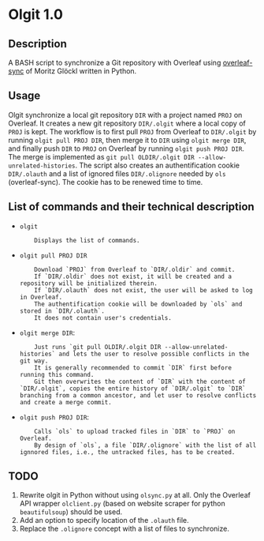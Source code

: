 # Olgit 1.0

## Description

A BASH script to synchronize a Git repository with Overleaf using [overleaf-sync](https://github.com/moritzgloeckl/overleaf-sync) of Moritz Glöckl written in Python.

## Usage

Olgit synchronize a local git repository `DIR` with a project named `PROJ` on Overleaf.
It creates a new git repository `DIR/.olgit` where a local copy of `PROJ` is kept.
The workflow is to first pull `PROJ` from Overleaf to `DIR/.olgit` by running `olgit pull PROJ DIR`, then merge it to `DIR` using `olgit merge DIR`, and finally push `DIR` to `PROJ` on Overleaf by running `olgit push PROJ DIR`.
The merge is implemented as `git pull OLDIR/.olgit DIR --allow-unrelated-histories`.
The script also creates an authentification cookie `DIR/.olauth` and a list of ignored files `DIR/.olignore` needed by `ols` (overleaf-sync).
The cookie has to be renewed time to time.

## List of commands and their technical description

* `olgit`
   
          Displays the list of commands.
* `olgit pull PROJ DIR`

          Download `PROJ` from Overleaf to `DIR/.oldir` and commit.
          If `DIR/.oldir` does not exist, it will be created and a repository will be initialized therein.
          If `DIR/.olauth` does not exist, the user will be asked to log in Overleaf.
          The authentification cookie will be downloaded by `ols` and stored in `DIR/.olauth`.
          It does not contain user's credentials.
* `olgit merge DIR`:
          
          Just runs `git pull OLDIR/.olgit DIR --allow-unrelated-histories` and lets the user to resolve possible conflicts in the git way.
          It is generally recommended to commit `DIR` first before running this command.
          Git then overwrites the content of `DIR` with the content of `DIR/.olgit`, copies the entire history of `DIR/.olgit` to `DIR` branching from a common ancestor, and let user to resolve conflicts and create a merge commit.
* `olgit push PROJ DIR`:

          Calls `ols` to upload tracked files in `DIR` to `PROJ` on Overleaf.
          By design of `ols`, a file `DIR/.olignore` with the list of all ignnored files, i.e., the untracked files, has to be created.
          
## TODO

1. Rewrite olgit in Python without using `olsync.py` at all.
   Only the Overleaf API wrapper `olclient.py` (based on website scraper for python `beautifulsoup`) should be used.
2. Add an option to specify location of the `.olauth` file.
3. Replace the `.olignore` concept with a list of files to synchronize. 
